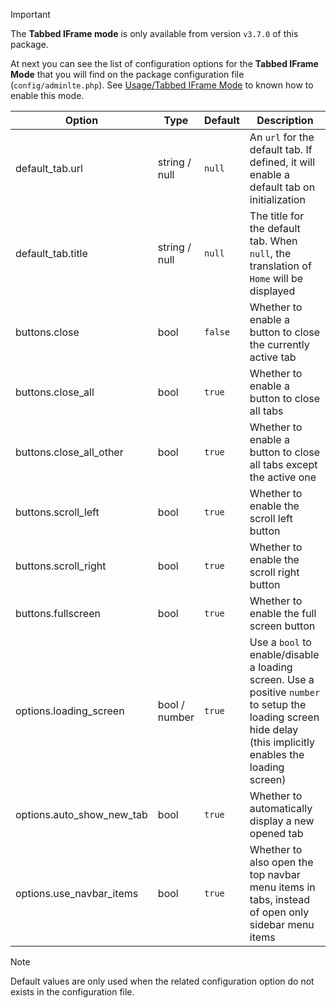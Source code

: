 > [!Important]
> The **Tabbed IFrame mode** is only available from version `v3.7.0` of this package.

At next you can see the list of configuration options for the **Tabbed IFrame Mode** that you will find on the package configuration file (`config/adminlte.php`). See [Usage/Tabbed IFrame Mode](/sections/overview/usage#tabbed-iframe-mode) to known how to enable this mode.

Option | Type | Default | Description
----------|--------|------------|---------------
default_tab.url | string / null | `null` | An `url` for the default tab. If defined, it will enable a default tab on initialization
default_tab.title | string / null | `null` | The title for the default tab. When `null`, the translation of `Home` will be displayed
buttons.close | bool | `false` | Whether to enable a button to close the currently active tab
buttons.close_all | bool | `true` | Whether to enable a button to close all tabs
buttons.close_all_other | bool | `true` | Whether to enable a button to close all tabs except the active one
buttons.scroll_left | bool | `true` | Whether to enable the scroll left button
buttons.scroll_right | bool | `true` | Whether to enable the scroll right button
buttons.fullscreen | bool | `true` | Whether to enable the full screen button
options.loading_screen | bool / number | `true` | Use a `bool` to enable/disable a loading screen. Use a positive `number` to setup the loading screen hide delay (this implicitly enables the loading screen)
options.auto_show_new_tab | bool | `true` | Whether to automatically display a new opened tab
options.use_navbar_items | bool | `true` | Whether to also open the top navbar menu items in tabs, instead of open only sidebar menu items

> [!Note]
> Default values are only used when the related configuration option do not exists in the configuration file.

